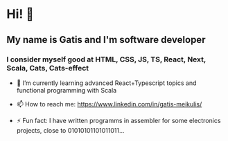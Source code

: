 # Hi! 👋

## My name is Gatis and I'm software developer

### I consider myself good at HTML, CSS, JS, TS, React, Next, Scala, Cats, Cats-effect

- 🌱 I’m currently learning advanced React+Typescript topics and functional programming with Scala

- 📫 How to reach me: https://www.linkedin.com/in/gatis-meikulis/

- ⚡ Fun fact: I have written programms in assembler for some electronics projects, close to 01010101101011011... 


